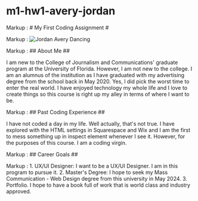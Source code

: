 # m1-hw1-avery-jordan
Markup :  # My First Coding Assignment #

Markup : ![Jordan Avery Dancing](https://www.flickr.com/photos/american_advertising_federation/49615190863/sizes/l/)

Markup :  ## About Me ##

I am new to the College of Journalism and Communications' graduate program at the University of Florida. However, I am not new to the college. I am an alumnus of the institution as I have graduated with my advertising degree from the school back in May 2020. Yes, I did pick the worst time to enter the real world. I have enjoyed technology my whole life and I love to create things so this course is right up my alley in terms of where I want to be. 

Markup :  ## Past Coding Experience ##

I have not coded a day in my life. Well actually, that's not true. I have explored with the HTML settings in Squarespace and Wix and I am the first to mess something up in inspect element whenever I see it. However, for the purposes of this course. I am a coding virgin.

Markup :  ## Career Goals ##

Markup : 1.  UX/UI Designer:
             I want to be a UX/UI Designer. I am in this program to pursue it. 
         2.  Master's Degree: 
             I hope to seek my Mass Communication - Web Design degree from this university in May 2024. 
         3.  Portfolio. 
             I hope to have a book full of work that is world class and industry approved.


              



